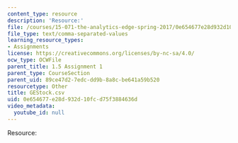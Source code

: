 ```yaml
---
content_type: resource
description: 'Resource:'
file: /courses/15-071-the-analytics-edge-spring-2017/0e654677e28d932d10fcd75f3884636d_GEStock.csv
file_type: text/comma-separated-values
learning_resource_types:
- Assignments
license: https://creativecommons.org/licenses/by-nc-sa/4.0/
ocw_type: OCWFile
parent_title: 1.5 Assignment 1
parent_type: CourseSection
parent_uid: 89ce47d2-7edc-dd9b-8a8c-be641a59b520
resourcetype: Other
title: GEStock.csv
uid: 0e654677-e28d-932d-10fc-d75f3884636d
video_metadata:
  youtube_id: null
---
```

Resource: